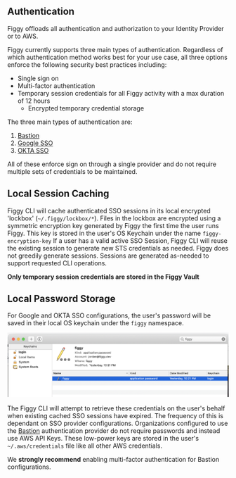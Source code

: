 
## Authentication

Figgy offloads all authentication and authorization to your Identity Provider or to AWS. 

Figgy currently supports three main types of authentication. Regardless of which authentication method works best
for your use case, all three options enforce the following security best practices including:

- Single sign on
- Multi-factor authentication
- Temporary session credentials for all Figgy activity with a max duration of 12 hours
    - Encrypted temporary credential storage


The three main types of authentication are:

1. [Bastion](/docs/manual/figgy-cloud/bastion/)
1. [Google SSO](/docs/manual/figgy-cloud/google/)
1. [OKTA SSO](/docs/manual/figgy-cloud/okta/)

All of these enforce sign on through a single provider and do not require multiple sets of credentials to be maintained. 

## Local Session Caching

Figgy CLI will cache authenticated SSO sessions in its local encrypted 'lockbox' (`~/.figgy/lockbox/*`). 
Files in the lockbox are encrypted using a symmetric encryption key generated by Figgy the first time the user runs Figgy. 
This key is stored in the user's OS Keychain under the name `figgy-encryption-key`
If a user has a valid active SSO Session, Figgy CLI will reuse the existing session to generate new 
STS credentials as needed. Figgy does not greedily generate sessions. 
Sessions are generated as-needed to support requested CLI operations.

**Only temporary session credentials are stored in the Figgy Vault** 

## Local Password Storage

For Google and OKTA SSO configurations, the user's password will be saved in their local OS keychain under 
the `figgy` namespace. 

![Auth Keychain](/images/architecture/auth-keychain.png)

The Figgy CLI will attempt to retrieve these credentials on the user's behalf when existing cached SSO sessions have expired.
The frequency of this is dependant on SSO provider configurations. Organizations configured to use the [Bastion](/docs/manual/figgy-cloud/bastion/)
authentication provider do not require passwords and instead use AWS API Keys. These low-power keys are stored in the user's 
`~/.aws/credentials` file like all other AWS credentials. 

We **strongly recommend** enabling multi-factor authentication for Bastion configurations. 

